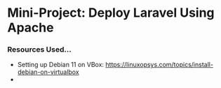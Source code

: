 # Mini-Project: Deploy Laravel Using Apache

### Resources Used...
- Setting up Debian 11 on VBox: https://linuxopsys.com/topics/install-debian-on-virtualbox
- 
